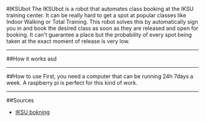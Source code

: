 #IKSUbot
The IKSUbot is a robot that automates class booking at the IKSU training center. It can be really hard to get a spot at popular classes like Indoor Walking or Total Training. This robot solves this by automatically sign you in and book the desired class as soon as they are released and open for booking. It can't guarantee a place but the probability of every spot being taken at the exact moment of release is very low.

---
##How it works
asd

---
##How to use
First, you need a computer that can be running 24h 7days a week. A raspberry pi is perfect for this kind of work.

---
##Sources

 - [IKSU bokning](http://bokning.iksu.se)